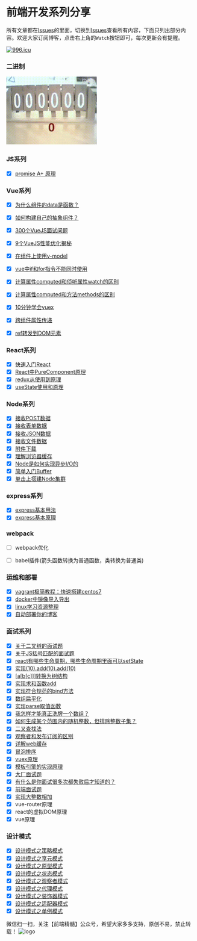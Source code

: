 # 前端开发系列分享
所有文章都在[Issues](https://github.com/wuxianqiang/blog/issues)的里面，切换到[Issues](https://github.com/wuxianqiang/blog/issues)查看所有内容，下面只列出部分内容。欢迎大家订阅博客，点击右上角的`Watch`按钮即可，每次更新会有提醒。

[![996.icu](https://img.shields.io/badge/link-996.icu-red.svg)](https://996.icu)

### 二进制
![二进制](https://github.com/wuxianqiang/blog/blob/master/twocode.gif?raw=true)

### JS系列
* [x] [promise A+ 原理](https://github.com/wuxianqiang/blog/issues/92)

### Vue系列
* [x] [为什么组件的data是函数？](https://github.com/wuxianqiang/blog/issues/120)
* [x] [如何构建自己的抽象组件？](https://github.com/wuxianqiang/blog/issues/119)
* [x] [300个VueJS面试问题](https://github.com/sudheerj/vuejs-interview-questions)
* [x] [9个VueJS性能优化揭秘](https://slides.com/akryum/vueconfus-2019#/3)
* [x] [在组件上使用v-model](https://github.com/wuxianqiang/blog/issues/127)
* [x] [vue中if和for指令不能同时使用](https://github.com/wuxianqiang/blog/issues/128)
* [x] [计算属性computed和侦听属性watch的区别](https://github.com/wuxianqiang/blog/issues/147)
* [x] [计算属性computed和方法methods的区别](https://github.com/wuxianqiang/blog/issues/146)
* [x] [10分钟学会vuex](https://github.com/wuxianqiang/blog/issues/161)
* [x] [跨组件属性传递](https://juejin.im/post/5cce7afae51d453f146bb8d5)
* [x] [ref转发到DOM元素](https://juejin.im/post/5ccee9566fb9a0321b697ca2)


### React系列
* [x] [快速入门React](https://github.com/wuxianqiang/blog/issues/159)
* [x] [React中PureComponent原理](https://github.com/wuxianqiang/blog/issues/160)
* [x] [redux从使用到原理](https://github.com/wuxianqiang/blog/issues/165)
* [x] [useState使用和原理](https://github.com/wuxianqiang/blog/issues/173)

### Node系列

* [x] [接收POST数据](https://github.com/wuxianqiang/blog/issues/122)
* [x] [接收表单数据](https://github.com/wuxianqiang/blog/issues/123)
* [x] [接收JSON数据](https://github.com/wuxianqiang/blog/issues/124)
* [x] [接收文件数据](https://github.com/wuxianqiang/blog/issues/125)
* [x] [附件下载](https://github.com/wuxianqiang/blog/issues/169)
* [x] [理解浏览器缓存](https://github.com/wuxianqiang/blog/issues/121)
* [x] [Node是如何实现异步I/O的](https://github.com/wuxianqiang/blog/issues/156)
* [x] [简单入门Buffer](https://github.com/wuxianqiang/blog/issues/167)
* [x] [单击上搭建Node集群](https://github.com/wuxianqiang/blog/issues/175)

### express系列
* [x] [express基本用法](https://github.com/wuxianqiang/blog/issues/171)
* [x] [express基本原理](https://github.com/wuxianqiang/blog/issues/172)

### webpack

* [ ] webpack优化
* [ ] babel插件(箭头函数转换为普通函数，类转换为普通类)


### 运维和部署
* [x] [vagrant极简教程：快速搭建centos7](https://www.cnblogs.com/wuxianqiang/p/10615201.html)
* [x] [docker中镜像导入导出](https://github.com/wuxianqiang/blog/issues/139)
* [x] [linux学习资源整理](https://github.com/jaywcjlove/linux-command#linux%E5%AD%A6%E4%B9%A0%E8%B5%84%E6%BA%90%E6%95%B4%E7%90%86)
* [x] [自动部署你的博客](https://mp.weixin.qq.com/s/3vZWMdLb9SfbXq4-54crXA)

### 面试系列
* [x] [关于二叉树的面试题](https://github.com/wuxianqiang/blog/issues/254)
* [x] [关于JS括号匹配的面试题](https://juejin.im/post/5e7cb854f265da429e3890ff)
* [x] [react有哪些生命周期，哪些生命周期里面可以setState](https://github.com/wuxianqiang/blog/issues/256)
* [x] [实现(10).add(10).add(10)](https://github.com/wuxianqiang/blog/issues/255)
* [x] [[a[b[c]]]转换为树结构](https://github.com/wuxianqiang/blog/issues/253)
* [x] [实现求和函数add](https://github.com/wuxianqiang/blog/issues/252)
* [x] [实现符合规范的bind方法](https://github.com/wuxianqiang/blog/issues/251)
* [x] [数组扁平化](https://github.com/wuxianqiang/blog/issues/250)
* [x] [实现parse取值函数](https://github.com/wuxianqiang/blog/issues/249)
* [x] [我怎样才能真正洗牌一个数组？](https://github.com/wuxianqiang/blog/issues/235)
* [x] [如何生成某个范围内的随机整数，但排除整数子集？](https://github.com/wuxianqiang/blog/issues/233)
* [x] [二叉查找法](https://github.com/wuxianqiang/blog/issues/225)
* [x] [观察者和发布订阅的区别](https://github.com/wuxianqiang/blog/issues/226)
* [x] [详解web缓存](https://github.com/wuxianqiang/blog/issues/224)
* [x] [冒泡排序](https://github.com/wuxianqiang/blog/issues/221)
* [x] [vuex原理](https://github.com/wuxianqiang/blog/issues/211)
* [x] [模板引擎的实现原理](https://github.com/wuxianqiang/blog/issues/136)
* [x] [大厂面试题](https://github.com/wuxianqiang/blog/issues/106)
* [x] [有什么是你面试很多次都失败后才知道的？](https://www.zhihu.com/question/290543744/answer/595815243)
* [x] [前端面试题](http://www.100mian.com/mianshi/webqianduan/50022.html)
* [x] [实现大整数相加](https://github.com/wuxianqiang/blog/issues/257)
* [x] vue-router原理
* [x] react的虚拟DOM原理
* [x] vue原理

### 设计模式

* [x] [设计模式之策略模式](http://mp.weixin.qq.com/s?__biz=MzI2ODY0ODM2Ng==&mid=2247486337&idx=1&sn=b2c6d33d7a85102321c1b3f1c687fe81&chksm=eaed2140dd9aa856db5335909f953d228e17471b93c8039d8ba7c86984e9dfb759e9e7570880&scene=21#wechat_redirect)
* [x] [设计模式之享元模式](http://mp.weixin.qq.com/s?__biz=MzI2ODY0ODM2Ng==&mid=2247486329&idx=1&sn=540128ae09d19c3dc57c1a5aae329175&chksm=eaed21b8dd9aa8ae0dfdbb1f418412d3aca00f639090e8322b4eb6dd0b4cb1978c32cdd7a377&scene=21#wechat_redirect)
* [x] [设计模式之原型模式](http://mp.weixin.qq.com/s?__biz=MzI2ODY0ODM2Ng==&mid=2247486324&idx=1&sn=d1e112aa7d6751b66f34e92e5207be7b&chksm=eaed21b5dd9aa8a34b19e63e804ddf8d5040eb0a8509a9d25b08735a0dd6e64d6c88df5ba7be&scene=21#wechat_redirect)
* [x] [设计模式之状态模式](http://mp.weixin.qq.com/s?__biz=MzI2ODY0ODM2Ng==&mid=2247486314&idx=1&sn=64bda0df48401c6fd2cb3689a1c2cb26&chksm=eaed21abdd9aa8bd68dae5212f4fe4121d607a9a9b617c5b7f60edada7a3966e7fd10b4c9b4e&scene=21#wechat_redirect)
* [x] [设计模式之观察者模式](http://mp.weixin.qq.com/s?__biz=MzI2ODY0ODM2Ng==&mid=2247486303&idx=1&sn=1d7f510658054d0a768976f491fd2f5d&chksm=eaed219edd9aa8888f7bfbf945c891eeb604ee5f352e31ff7709f05f65d9d0b075f4b8d1cdda&scene=21#wechat_redirect)
* [x] [设计模式之代理模式](http://mp.weixin.qq.com/s?__biz=MzI2ODY0ODM2Ng==&mid=2247486298&idx=1&sn=e54bacb7238ca8947975dcce60702756&chksm=eaed219bdd9aa88d50129d9e374f58cfb2489e91279f38efab9bc67a046683a368a4921edc33&scene=21#wechat_redirect)
* [x] [设计模式之装饰器模式](http://mp.weixin.qq.com/s?__biz=MzI2ODY0ODM2Ng==&mid=2247486293&idx=1&sn=7178df8c50681726d4128c04f91dd2ec&chksm=eaed2194dd9aa88248198f6a84e01b87dbdcd07c7ea5dd21519e7f427ecbafc007be04fb9083&scene=21#wechat_redirect)
* [x] [设计模式之适配器模式](http://mp.weixin.qq.com/s?__biz=MzI2ODY0ODM2Ng==&mid=2247486286&idx=1&sn=bde5374291eb9a7b8b3c18a5af9dc341&chksm=eaed218fdd9aa899b19dc231a0e4a7a69ced039420a33037eff094cd5d623b6069fb9924fb86&scene=21#wechat_redirect)
* [x] [设计模式之单例模式](http://mp.weixin.qq.com/s?__biz=MzI2ODY0ODM2Ng==&mid=2247486280&idx=1&sn=9f26b9166c924eb37ca9ef426c3722f3&chksm=eaed2189dd9aa89f0ad4ea3dade4131f3372ffa105c227d283d9a5cf19be279848c088041f4a&scene=21#wechat_redirect)

微信扫一扫，关注【前端精髓】公众号，希望大家多多支持，原创不易，禁止转载！
![logo](https://img-blog.csdnimg.cn/20190602090952566.png?x-oss-process=image/watermark,type_ZmFuZ3poZW5naGVpdGk,shadow_10,text_aHR0cHM6Ly9ibG9nLmNzZG4ubmV0L3d1X3hpYW5xaWFuZw==,size_16,color_FFFFFF,t_70)
